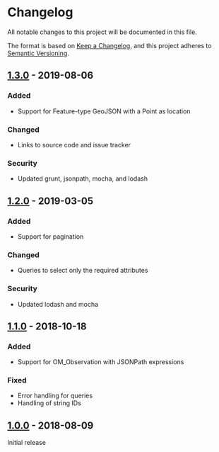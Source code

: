 # Changelog
All notable changes to this project will be documented in this file.

The format is based on [Keep a Changelog](https://keepachangelog.com/en/1.0.0/),
and this project adheres to [Semantic Versioning](https://semver.org/spec/v2.0.0.html).

## [1.3.0] - 2019-08-06
### Added
- Support for Feature-type GeoJSON with a Point as location

### Changed
- Links to source code and issue tracker

### Security
- Updated grunt, jsonpath, mocha, and lodash

## [1.2.0] - 2019-03-05
### Added
- Support for pagination

### Changed
- Queries to select only the required attributes

### Security
- Updated lodash and mocha

## [1.1.0] - 2018-10-18
### Added
- Support for OM_Observation with JSONPath expressions

### Fixed
- Error handling for queries
- Handling of string IDs

## [1.0.0] - 2018-08-09
Initial release

[1.4.0]: https://github.com/linksmart/grafana-sensorthings-datasource/tree/v1.4.0
[1.3.0]: https://github.com/linksmart/grafana-sensorthings-datasource/tree/v1.3.0
[1.2.0]: https://github.com/linksmart/grafana-sensorthings-datasource/tree/v1.2.0
[1.1.0]: https://github.com/linksmart/grafana-sensorthings-datasource/tree/v1.1.0
[1.0.0]: https://github.com/linksmart/grafana-sensorthings-datasource/tree/v1.0.0
